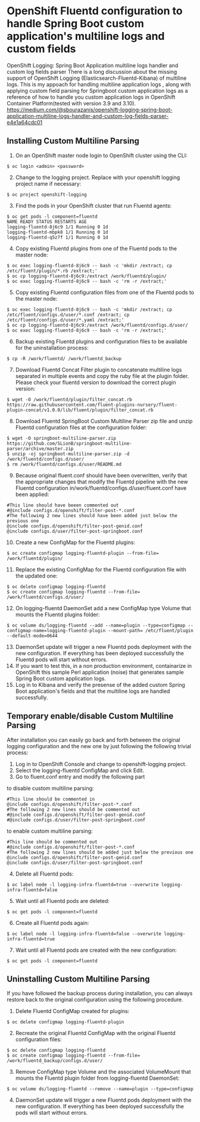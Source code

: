 # OpenShift Fluentd configuration to handle Spring Boot custom application's multiline logs and custom fields
OpenShift Logging: Spring Boot Application multiline logs handler and custom log fields parser
There is a long discussion about the missing support of OpenShift Logging (Elasticsearch-Fluentd-Kibana) of multiline logs. This is my appoach for handling multiline application logs , along with applying custom field parsing for Springboot custom application logs as a reference of how to handle you custom application logs in OpenShift Container Platform(tested with version 3.9 and 3.10).
https://medium.com/@sbourazanis/openshift-logging-spring-boot-application-multiline-logs-handler-and-custom-log-fields-parser-e4e1a64cdc01
## Installing Custom Multiline Parsing
1. On an OpenShift master node login to OpenShift cluster using the CLI:
```
$ oc login <admin> <password>
```
2. Change to the logging project. Replace with your openshift logging project name if necessary:
```
$ oc project openshift-logging
```
3. Find the pods in your OpenShift cluster that run Fluentd agents:
```
$ oc get pods -l component=fluentd
NAME READY STATUS RESTARTS AGE
logging-fluentd-8j6c9 1/1 Running 0 1d
logging-fluentd-mbpk8 1/1 Running 0 1d
logging-fluentd-q5z7f 1/1 Running 0 1d
```
4. Copy existing Fluentd plugins from one of the Fluentd pods to the master node:
```
$ oc exec logging-fluentd-8j6c9 -- bash -c 'mkdir /extract; cp /etc/fluent/plugin/*.rb /extract;'
$ oc cp logging-fluentd-8j6c9:/extract /work/fluentd/plugin/
$ oc exec logging-fluentd-8j6c9 -- bash -c 'rm -r /extract;'
```
5. Copy existing Fluentd configuration files from one of the Fluentd pods to the master node:
```
$ oc exec logging-fluentd-8j6c9 -- bash -c 'mkdir /extract; cp /etc/fluent/configs.d/user/*.conf /extract; cp /etc/fluent/configs.d/user/*.yaml /extract;'
$ oc cp logging-fluentd-8j6c9:/extract /work/fluentd/configs.d/user/
$ oc exec logging-fluentd-8j6c9 -- bash -c 'rm -r /extract;'
```
6. Backup existing Fluentd plugins and configuration files to be available for the uninstallation process:
```
$ cp -R /work/fluentd/ /work/fluentd_backup
```
7. Download Fluentd Concat Filter plugin to concatenate multiline logs separated in multiple events and copy the ruby file at the plugin folder. Please check your fluentd version to download the correct plugin version:
```
$ wget -O /work/fluentd/plugin/filter_concat.rb https://raw.githubusercontent.com/fluent-plugins-nursery/fluent-plugin-concat/v1.0.0/lib/fluent/plugin/filter_concat.rb
```
8. Download Fluentd SpringBoot Custom Multiline Parser zip file and unzip Fluentd configuration files at the configuration folder:
```
$ wget -O springboot-multiline-parser.zip https://github.com/SLionB/springboot-multiline-parser/archive/master.zip
$ unzip -oj springboot-multiline-parser.zip -d /work/fluentd/configs.d/user/
$ rm /work/fluentd/configs.d/user/README.md
```
9. Because original fluent.conf should have been overwritten, verify that the appropriate changes that modify the Fluentd pipeline with the new Fluentd configuration in/work/fluentd/configs.d/user/fluent.conf have been applied:
```
#This line should have beeen commented out
#@include configs.d/openshift/filter-post-*.conf
#The following 2 new lines should have been added just below the previous one
@include configs.d/openshift/filter-post-genid.conf
@include configs.d/user/filter-post-springboot.conf
```
10. Create a new ConfigMap for the Fluentd plugins:
```
$ oc create configmap logging-fluentd-plugin --from-file= /work/fluentd/plugin/
```
11. Replace the existing ConfigMap for the Fluentd configuration file with the updated one:
```
$ oc delete configmap logging-fluentd
$ oc create configmap logging-fluentd --from-file= /work/fluentd/configs.d/user/
```
12. On logging-fluentd DaemonSet add a new ConfigMap type Volume that mounts the Fluentd plugins folder:
```
$ oc volume ds/logging-fluentd --add --name=plugin --type=configmap --configmap-name=logging-fluentd-plugin --mount-path= /etc/fluent/plugin  --default-mode=0644
```
13. DaemonSet update will trigger a new Fluentd pods deployment with the new configuration. If everything has been deployed successfully the Fluentd pods will start without errors.
14. If you want to test this, in a non production environment, containarize in OpenShift this sample Perl application (noise) that generates sample Spring Boot custom application logs. 
14. Log in to Kibana and verify the presense of the added custom Spring Boot application's fields and that the multiline logs are handled successfully.
## Temporary enable/disable Custom Multiline Parsing
After installation you can easily go back and forth between the original logging configuration and the new one by just following the following trivial process:
1. Log in to OpenShift Console and change to openshift-logging project.
2. Select the logging-fluentd ConfigMap and click Edit.
3. Go to fluent.conf entry and modify the following part

to disable custom multiline parsing:
```
#This line should be commented in
@include configs.d/openshift/filter-post-*.conf
#The following 2 new lines should be commented out
#@include configs.d/openshift/filter-post-genid.conf
#@include configs.d/user/filter-post-springboot.conf
```
to enable custom multiline parsing:
```
#This line should be commented out
#@include configs.d/openshift/filter-post-*.conf
#The following 2 new lines should be added just below the previous one
@include configs.d/openshift/filter-post-genid.conf
@include configs.d/user/filter-post-springboot.conf
```
4. Delete all Fluentd pods:
```
$ oc label node -l logging-infra-fluentd=true --overwrite logging-infra-fluentd=false
```
5. Wait until all Fluentd pods are deleted:
```
$ oc get pods -l component=fluentd
```
6. Create all Fluentd pods again:
```
$ oc label node -l logging-infra-fluentd=false --overwrite logging-infra-fluentd=true
```
7. Wait until all Fluentd pods are created with the new configuration:
```
$ oc get pods -l component=fluentd
```

## Uninstalling Custom Multiline Parsing
If you have followed the backup process during installation, you can always restore back to the original configuration using the following procedure.
1. Delete Fluentd ConfigMap created for plugins:
```
$ oc delete configmap logging-fluentd-plugin
```
2. Recreate the original Fluentd ConfigMap with the original Fluentd configuration files:
```
$ oc delete configmap logging-fluentd
$ oc create configmap logging-fluentd --from-file= /work/fluentd_backup/configs.d/user/
```
3. Remove ConfigMap type Volume and the associated VolumeMount that mounts the Fluentd plugin folder from logging-fluentd DaemonSet:
```
$ oc volume ds/logging-fluentd --remove --name=plugin --type=configmap
```
4. DaemonSet update will trigger a new Fluentd pods deployment with the new configuration. If everything has been deployed successfully the pods will start without errors.
